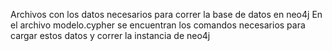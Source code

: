 Archivos con los datos necesarios para correr la base de datos en neo4j
En el archivo modelo.cypher se encuentran los comandos necesarios para cargar estos datos y correr la instancia de neo4j
